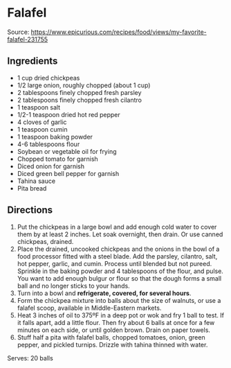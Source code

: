 # Falafel
Source: https://www.epicurious.com/recipes/food/views/my-favorite-falafel-231755

## Ingredients
* 1 cup dried chickpeas
* 1/2 large onion, roughly chopped (about 1 cup)
* 2 tablespoons finely chopped fresh parsley
* 2 tablespoons finely chopped fresh cilantro
* 1 teaspoon salt
* 1/2-1 teaspoon dried hot red pepper
* 4 cloves of garlic
* 1 teaspoon cumin
* 1 teaspoon baking powder
* 4-6 tablespoons flour
* Soybean or vegetable oil for frying
* Chopped tomato for garnish
* Diced onion for garnish
* Diced green bell pepper for garnish
* Tahina sauce
* Pita bread

## Directions
1. Put the chickpeas in a large bowl and add enough cold water to cover them by at least 2 inches. Let soak overnight, then drain. Or use canned chickpeas, drained.
2. Place the drained, uncooked chickpeas and the onions in the bowl of a food processor fitted with a steel blade. Add the parsley, cilantro, salt, hot pepper, garlic, and cumin. Process until blended but not pureed.
Sprinkle in the baking powder and 4 tablespoons of the flour, and pulse. You want to add enough bulgur or flour so that the dough forms a small ball and no longer sticks to your hands.
3. Turn into a bowl and **refrigerate, covered, for several hours**.
4. Form the chickpea mixture into balls about the size of walnuts, or use a falafel scoop, available in Middle-Eastern markets.
5. Heat 3 inches of oil to 375ºF in a deep pot or wok and fry 1 ball to test. If it falls apart, add a little flour. Then fry about 6 balls at once for a few minutes on each side, or until golden brown. Drain on paper towels.
6. Stuff half a pita with falafel balls, chopped tomatoes, onion, green pepper, and pickled turnips. Drizzle with tahina thinned with water.  

Serves: 20 balls
